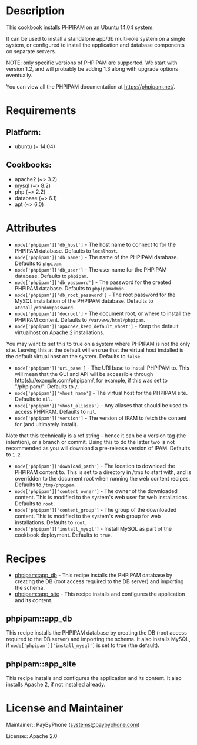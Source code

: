 # Description

This cookbook installs PHPIPAM on an Ubuntu 14.04 system.

It can be used to install a standalone app/db multi-role system on a single
system, or configured to install the application and database components on
separate servers.

NOTE: only specific versions of PHPIPAM are supported. We start with version
1.2, and will probably be adding 1.3 along with upgrade options eventually.

You can view all the PHPIPAM documentation at https://phpipam.net/.

# Requirements

## Platform:

* ubuntu (= 14.04)

## Cookbooks:

* apache2 (~> 3.2)
* mysql (~> 8.2)
* php (~> 2.2)
* database (~> 6.1)
* apt (~> 6.0)

# Attributes

* `node['phpipam']['db_host']` - The host name to connect to for the PHPIPAM database. Defaults to `localhost`.
* `node['phpipam']['db_name']` - The name of the PHPIPAM database. Defaults to `phpipam`.
* `node['phpipam']['db_user']` - The user name for the PHPIPAM database. Defaults to `phpipam`.
* `node['phpipam']['db_password']` - The password for the created PHPIPAM database. Defaults to `phpipamadmin`.
* `node['phpipam']['db_root_password']` - The root password for the MySQL installation of the PHPIPAM database. Defaults to `atotallyrandompassword`.
* `node['phpipam']['docroot']` - The document root, or where to install the PHPIPAM content. Defaults to `/var/www/html/phpipam`.
* `node['phpipam']['apache2_keep_default_vhost']` - Keep the default virtualhost on Apache 2 installations.

You may want to set this to true on a system where PHPIPAM is not the only
site. Leaving this at the default will ensrue that the virtual host installed
is the default virtual host on the system. Defaults to `false`.
* `node['phpipam']['uri_base']` - The URI base to install PHPIPAM to. This will mean that the GUI and API will
be accessible through http(s)://example.com/phpipam/, for example, if this
was set to "/phpipam/". Defaults to `/`.
* `node['phpipam']['vhost_name']` - The virtual host for the PHPIPAM site. Defaults to `nil`.
* `node['phpipam']['vhost_aliases']` - Any aliases that should be used to access PHPIPAM. Defaults to `nil`.
* `node['phpipam']['version']` - The version of IPAM to fetch the content for (and ultimately install).

Note that this technically is a ref string - hence it can be a version tag
(the intention), or a branch or commit. Using this to do the latter two is
not recommended as you will download a pre-release version of IPAM. Defaults to `1.2`.
* `node['phpipam']['download_path']` - The location to download the PHPIPAM content to. This is set to a directory
in /tmp to start with, and is overridden to the document root when running
the web content recipes. Defaults to `/tmp/phpipam`.
* `node['phpipam']['content_owner']` - The owner of the downloaded content. This is modified to the system's web
user for web installations. Defaults to `root`.
* `node['phpipam']['content_group']` - The group of the downloaded content. This is modified to the system's web
group for web installations. Defaults to `root`.
* `node['phpipam']['install_mysql']` - Install MySQL as part of the cookbook deployment. Defaults to `true`.

# Recipes

* [phpipam::app_db](#phpipamapp_db) - This recipe installs the PHPIPAM database by creating the DB (root access required to the DB server) and importing the schema.
* [phpipam::app_site](#phpipamapp_site) - This recipe installs and configures the application and its content.

## phpipam::app_db

This recipe installs the PHPIPAM database by creating the DB (root access
required to the DB server) and importing the schema. It also installs MySQL,
if `node['phpipam']['install_mysql']` is set to true (the default).

## phpipam::app_site

This recipe installs and configures the application and its content. It also
installs Apache 2, if not installed already.

# License and Maintainer

Maintainer:: PayByPhone (<systems@paybyphone.com>)

License:: Apache 2.0
